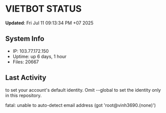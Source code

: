# VIETBOT STATUS
**Updated**: Fri Jul 11 09:13:34 PM +07 2025

## System Info
- IP: 103.77.172.150
- Uptime: up 6 days, 1 hour
- Files: 20667

## Last Activity

to set your account's default identity.
Omit --global to set the identity only in this repository.

fatal: unable to auto-detect email address (got 'root@vinh3690.(none)')
